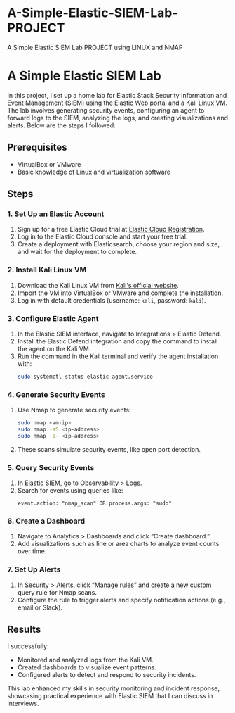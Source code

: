 # A-Simple-Elastic-SIEM-Lab-PROJECT
A Simple Elastic SIEM Lab PROJECT using LINUX and NMAP
# A Simple Elastic SIEM Lab

In this project, I set up a home lab for Elastic Stack Security Information and Event Management (SIEM) using the Elastic Web portal and a Kali Linux VM. The lab involves generating security events, configuring an agent to forward logs to the SIEM, analyzing the logs, and creating visualizations and alerts. Below are the steps I followed:

## Prerequisites
- VirtualBox or VMware
- Basic knowledge of Linux and virtualization software

## Steps

### 1. Set Up an Elastic Account
1. Sign up for a free Elastic Cloud trial at [Elastic Cloud Registration](https://cloud.elastic.co/registration).
2. Log in to the Elastic Cloud console and start your free trial.
3. Create a deployment with Elasticsearch, choose your region and size, and wait for the deployment to complete.

### 2. Install Kali Linux VM
1. Download the Kali Linux VM from [Kali's official website](https://www.kali.org/get-kali/#kali-virtual-machines).
2. Import the VM into VirtualBox or VMware and complete the installation.
3. Log in with default credentials (username: `kali`, password: `kali`).

### 3. Configure Elastic Agent
1. In the Elastic SIEM interface, navigate to Integrations > Elastic Defend.
2. Install the Elastic Defend integration and copy the command to install the agent on the Kali VM.
3. Run the command in the Kali terminal and verify the agent installation with:
   ```bash
   sudo systemctl status elastic-agent.service
   ```

### 4. Generate Security Events
1. Use Nmap to generate security events:
   ```bash
   sudo nmap <vm-ip>
   sudo nmap -sS <ip-address>
   sudo nmap -p- <ip-address>
   ```
2. These scans simulate security events, like open port detection.

### 5. Query Security Events
1. In Elastic SIEM, go to Observability > Logs.
2. Search for events using queries like:
   ```text
   event.action: "nmap_scan" OR process.args: "sudo"
   ```

### 6. Create a Dashboard
1. Navigate to Analytics > Dashboards and click “Create dashboard.”
2. Add visualizations such as line or area charts to analyze event counts over time.

### 7. Set Up Alerts
1. In Security > Alerts, click “Manage rules” and create a new custom query rule for Nmap scans.
2. Configure the rule to trigger alerts and specify notification actions (e.g., email or Slack).

## Results
I successfully:
- Monitored and analyzed logs from the Kali VM.
- Created dashboards to visualize event patterns.
- Configured alerts to detect and respond to security incidents.

This lab enhanced my skills in security monitoring and incident response, showcasing practical experience with Elastic SIEM that I can discuss in interviews.

